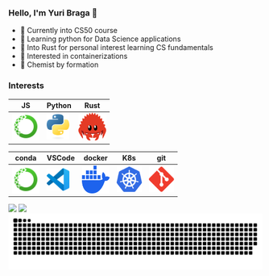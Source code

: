 ### Hello, I'm Yuri Braga 👋

- 🌱 Currently into CS50 course
- 🐍 Learning python for Data Science applications
- 🦀 Into Rust for personal interest learning CS fundamentals
- 🐳 Interested in containerizations
- 🧪 Chemist by formation


### Interests
| JS | Python | Rust |
|-----------|-----------|----------|
| <a href="https://www.anaconda.com/" title="anaconda"><img src="assets/anaconda.svg" alt="anaconda" width="55" height="55"/></a> | <a href="https://www.python.org/" title="Python"><img src="assets/python.svg" alt="python snakes" width="45" height="50"/></a> |<a href="https://www.rust-lang.org/" title="Ferris"><img src="assets/cuddlyferris.svg" alt="Ferris" width="55" height="55"/></a> |

| conda | VSCode | docker | K8s | git |
|----------|----------|----------|----------|----------|
| <a href="https://www.anaconda.com/" title="anaconda"><img src="assets/anaconda.svg" alt="anaconda" width="55" height="55"/></a> | <a href="https://www.rust-lang.org/" title="VSCode"><img src="assets/vscode.svg" alt="VSCode" width="45" height="45"/></a> | <a href="https://www.docker.com/" title="docker"><img src="assets/docker.svg" alt="docker" width="55" height="55"/></a> | <a href="https://kubernetes.io/" title="Kubernetes"><img src="assets/K8s.svg" alt="Kubernetes" width="50" height="50"/></a> | <a href="https://git-scm.com/" title="git"><img src="assets/git.svg" alt="git" width="50" height="50"/> </a> |



<!-- Status -->
<picture>
<source 
  srcset="https://github-readme-stats.vercel.app/api?username=bragasgambit&show_icons=true&theme=dark"
  media="(prefers-color-scheme: dark), (prefers-color-scheme: no-preference)"
/>
<source
  srcset="https://github-readme-stats.vercel.app/api?username=bragasgambit&show_icons=true"
  media="(prefers-color-scheme: light)"
/>
<img src="https://github-readme-stats.vercel.app/api?username=bragasgambit&show_icons=true" />
</picture>

<!-- Top Langs -->
<picture>
<source 
  srcset="https://github-readme-stats.vercel.app/api/top-langs/?username=bragasgambit&show_icons=true&theme=dark"
  media="(prefers-color-scheme: dark), (prefers-color-scheme: no-preference)"
/>
<source
  srcset="https://github-readme-stats.vercel.app/api/top-langs/?username=bragasgambit&show_icons=true"
  media="(prefers-color-scheme: light)"
/>
<img src="https://github-readme-stats.vercel.app/api/top-langs/?username=bragasgambit&show_icons=true" />
</picture>

<!-- Snake grid -->
<picture align="center">
  <source
    media="(prefers-color-scheme: dark)" srcset="https://raw.githubusercontent.com/platane/platane/output/github-contribution-grid-snake-dark.svg" />
  <source
    media="(prefers-color-scheme: light)" srcset="https://raw.githubusercontent.com/platane/platane/output/github-contribution-grid-snake.svg" />
  <img alt="github-snake" src="https://raw.githubusercontent.com/platane/platane/output/github-contribution-grid-snake.svg" />
</picture>
